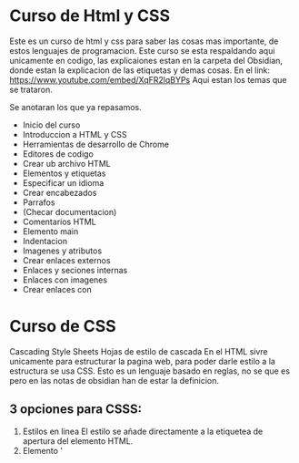 # Curso de Html y CSS

Este es un curso de html y css para saber las cosas mas importante, de estos lenguajes de programacion.
Este curso se esta respaldando aqui unicamente en codigo, las explicaiones estan en la carpeta del Obsidian, donde estan la explicacion de las etiquetas y demas cosas.
En el link: https://www.youtube.com/embed/XqFR2lqBYPs
Aqui estan los temas que se trataron.

Se anotaran los que ya repasamos.

- Inicio del curso
- Introduccion a HTML y CSS
- Herramientas de desarrollo de Chrome
- Editores de codigo
- Crear ub archivo HTML
- Elementos y etiquetas
- Especificar un idioma
- Crear encabezados
- Parrafos
- (Checar documentacion)
- Comentarios HTML
- Elemento main
- Indentacion
- Imagenes y atributos
- Crear enlaces externos
- Enlaces y seciones internas
- Enlaces con imagenes
- Crear enlaces con

# Curso de CSS

Cascading Style Sheets
Hojas de estilo de cascada
En el HTML sivre unicamente para estructurar la pagina web, para poder darle estilo a la estructura se usa CSS.
Esto es un lenguaje basado en reglas, no se que es pero en las notas de obsidian han de estar la definicion.

## 3 opciones para CSSS:

1. Estilos en linea
   El estilo se añade directamente a la etiquetea de apertura del elemento HTML.
2. Elemento '<style>'
   Se añade este elemnto a la etiqueta HEAD para describir el estilo. Dentro de la etiqueta style podemos poner un apuntador, donde por jemplo podemos poner a todos los h2 un colorr azul.
3. Crear un archivo CSS
   Donde podemos poner todas esas reglas y vincular el archivo CSS al HTML.

#### Font-family

Se usa para una lista de fuentes o familias de fuentes, con un orden de prioridad, para utilizar en un elemento seleccionado.

## Selectores de atributos:

Se usan los selectores de atributo para seleccionar elementos definidos con unos atributos determindaos.
### presencia y valor
href es un ejemplo
attr a[title] 
